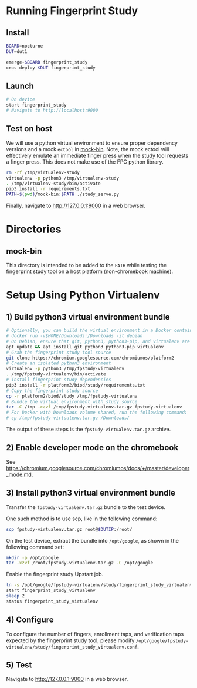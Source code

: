 # Running Fingerprint Study

## Install

```bash
BOARD=nocturne
DUT=dut1

emerge-$BOARD fingerprint_study
cros deploy $DUT fingerprint_study
```

## Launch

```bash
# On device
start fingerprint_study
# Navigate to http://localhost:9000
```

## Test on host

We will use a python virtual environment to ensure proper dependency versions
and a mock `ectool` in [mock-bin](mock-bin). Note, the mock ectool will
effectively emulate an immediate finger press when the study tool requests a
finger press. This does not make use of the FPC python library.

```bash
rm -rf /tmp/virtualenv-study
virtualenv -p python3 /tmp/virtualenv-study
. /tmp/virtualenv-study/bin/activate
pip3 install -r requirements.txt
PATH=$(pwd)/mock-bin:$PATH ./study_serve.py
```

Finally, navigate to http://127.0.0.1:9000 in a web browser.

# Directories

## mock-bin

This directory is intended to be added to the `PATH` while testing the
fingerprint study tool on a host platform (non-chromebook machine).

# Setup Using Python Virtualenv

## 1) Build python3 virtual environment bundle

```bash
# Optionally, you can build the virtual environment in a Docker container.
# docker run -v$HOME/Downloads:/Downloads -it debian
# On Debian, ensure that git, python3, python3-pip, and virtualenv are installed.
apt update && apt install git python3 python3-pip virtualenv
# Grab the fingerprint study tool source
git clone https://chromium.googlesource.com/chromiumos/platform2
# Create an isolated python3 environment
virtualenv -p python3 /tmp/fpstudy-virtualenv
. /tmp/fpstudy-virtualenv/bin/activate
# Install fingerprint study dependencies
pip3 install -r platform2/biod/study/requirements.txt
# Copy the fingerprint study source
cp -r platform2/biod/study /tmp/fpstudy-virtualenv
# Bundle the virtual environment with study source
tar -C /tmp -czvf /tmp/fpstudy-virtualenv.tar.gz fpstudy-virtualenv
# For Docker with Downloads volume shared, run the following command:
# cp /tmp/fpstudy-virtualenv.tar.gz /Downloads/
```
The output of these steps is the `fpstudy-virtualenv.tar.gz` archive.

## 2) Enable developer mode on the chromebook
See https://chromium.googlesource.com/chromiumos/docs/+/master/developer_mode.md.

## 3) Install python3 virtual environment bundle

Transfer the `fpstudy-virtualenv.tar.gz` bundle to the test device.

One such method is to use scp, like in the following command:
```bash
scp fpstudy-virtualenv.tar.gz root@$DUTIP:/root/
```

On the test device, extract the bundle into `/opt/google`, as shown in the
following command set:
```bash
mkdir -p /opt/google
tar -xzvf /root/fpstudy-virtualenv.tar.gz -C /opt/google
```
Enable the fingerprint study Upstart job.
```bash
ln -s /opt/google/fpstudy-virtualenv/study/fingerprint_study_virtualenv.conf /etc/init
start fingerprint_study_virtualenv
sleep 2
status fingerprint_study_virtualenv
```

## 4) Configure

To configure the number of fingers, enrollment taps, and verification taps
expected by the fingerprint study tool, please modify
`/opt/google/fpstudy-virtualenv/study/fingerprint_study_virtualenv.conf`.

## 5) Test

Navigate to http://127.0.0.1:9000 in a web browser.
